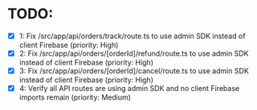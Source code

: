# TODO:

- [x] 1: Fix /src/app/api/orders/track/route.ts to use admin SDK instead of client Firebase (priority: High)
- [x] 2: Fix /src/app/api/orders/[orderId]/refund/route.ts to use admin SDK instead of client Firebase (priority: High)
- [x] 3: Fix /src/app/api/orders/[orderId]/cancel/route.ts to use admin SDK instead of client Firebase (priority: High)
- [x] 4: Verify all API routes are using admin SDK and no client Firebase imports remain (priority: Medium)
